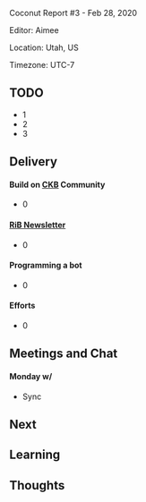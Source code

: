 Coconut Report #3 - Feb 28, 2020

Editor: Aimee

Location: Utah, US

Timezone: UTC-7

## TODO

- 1
- 2
- 3

## Delivery

#### Build on [CKB][ckb-github] Community

- 0

#### [RiB Newsletter][rib-github]

- 0

#### Programming a bot

- 0

#### Efforts

- 0

## Meetings and Chat

#### Monday w/

- Sync


## Next

## Learning

## Thoughts



[ckb-github]: https://github.com/nervosnetwork/ckb
[rib-github]: https://github.com/rust-in-blockchain/Rust-in-Blockchain
[onckb-website]: https://www.onckb.com/
